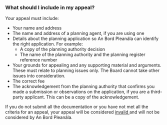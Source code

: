 ###  **What should I include in my appeal?**

Your appeal must include:

  * Your name and address 
  * The name and address of a planning agent, if you are using one 
  * Details about the planning application so An Bord Pleanála can identify the right application. For example: 
    * A copy of the planning authority decision 
    * The name of the planning authority and the planning register reference number 
  * Your grounds for appealing and any supporting material and arguments. These must relate to planning issues only. The Board cannot take other issues into consideration. 
  * The correct fee 
  * The acknowledgement from the planning authority that confirms you made a submission or observations on the application, if you are a third-party applicant. This can be a copy of the acknowledgement. 

If you do not submit all the documentation or you have not met all the
criteria for an appeal, your appeal will be considered [ invalid
](https://www.pleanala.ie/en-IE/Invalid-planning-appeals) and will not be
considered by An Bord Pleanála.
